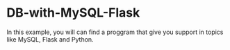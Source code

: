 # DB-with-MySQL-Flask
In this example, you will can find a proggram that give you support in topics like MySQL, Flask and Python.
